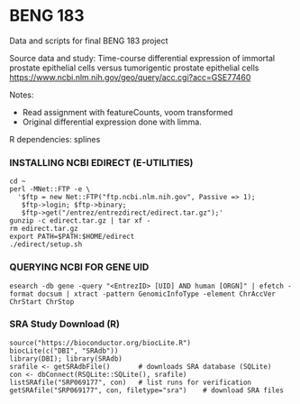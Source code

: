 # BENG 183

Data and scripts for final BENG 183 project

Source data and study: Time-course differential expression of immortal prostate epithelial cells versus tumorigentic prostate epithelial cells 
https://www.ncbi.nlm.nih.gov/geo/query/acc.cgi?acc=GSE77460

Notes: 
* Read assignment with featureCounts, voom transformed
* Original differential expression done with limma.

R dependencies: splines

### INSTALLING NCBI EDIRECT (E-UTILITIES)
    cd ~
    perl -MNet::FTP -e \
      '$ftp = new Net::FTP("ftp.ncbi.nlm.nih.gov", Passive => 1);
       $ftp->login; $ftp->binary;
       $ftp->get("/entrez/entrezdirect/edirect.tar.gz");'
    gunzip -c edirect.tar.gz | tar xf -
    rm edirect.tar.gz
    export PATH=$PATH:$HOME/edirect
    ./edirect/setup.sh

### QUERYING NCBI FOR GENE UID
    esearch -db gene -query "<EntrezID> [UID] AND human [ORGN]" | efetch -format docsum | xtract -pattern GenomicInfoType -element ChrAccVer ChrStart ChrStop

### SRA Study Download (R)
    source("https://bioconductor.org/biocLite.R")
    biocLite(c("DBI", "SRAdb"))
    library(DBI); library(SRAdb)
    srafile <- getSRAdbFile()       # downloads SRA database (SQLite)
    con <- dbConnect(RSQLite::SQLite(), srafile)
    listSRAfile("SRP069177", con)   # list runs for verification
    getSRAfile("SRP069177", con, filetype="sra")    # download SRA files
